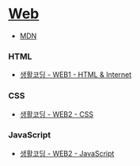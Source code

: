 # [Web](https://www.w3.org/)
- [MDN](https://developer.mozilla.org/ko/)



### HTML

- [생활코딩 - WEB1 - HTML & Internet](https://opentutorials.org/course/3084)



### CSS

- [생활코딩 - WEB2 - CSS](https://opentutorials.org/course/3086)



### JavaScript
- [생활코딩 - WEB2 - JavaScript](https://opentutorials.org/course/3085)
